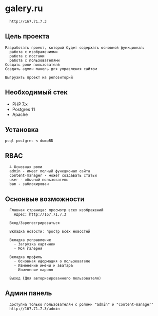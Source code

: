 # galery.ru
```
  http://167.71.7.3
```

## Цель проекта
```
Разработать проект, который будет содержать основной функционал: 
  работа с изображениями
  работа с постами
  работа с пользователями
Создать роли пользователй
Создать админ панель для управления сайтом

Выгрузить проект на репозиторий
```

## Необходимый стек
- PHP 7.x
- Postgres 11
- Apache

## Установка
```
psql postgres < dumpBD
```

## RBAC
```
  4 Основных роли
  admin - имеет полный функционал сайта
  content-manager - может создавать статьи 
  user - обычный пользователь
  ban - заблокирован
```
## Оснонвые возможности
```
  Главная страница: просмотр всех изображений
    Адрес: http://167.71.7.3
  
  Вход/Зарегестрироваться
  
  Вкладка новости: простр всех новостей
  
  Вкладка усправление
    - Загрузка картинки
    - Моя галерея
    
  Вкладка профиль
    - Основная иформация о пользователе
    - Изменение имени и аватара
    - Изменение пароля
    
  Выход (Для авторизированного пользователя)
```

## Админ панель
```
  доступна только пользователям с ролями "admin" и "content-manager"
  http://167.71.7.3/admin
```
